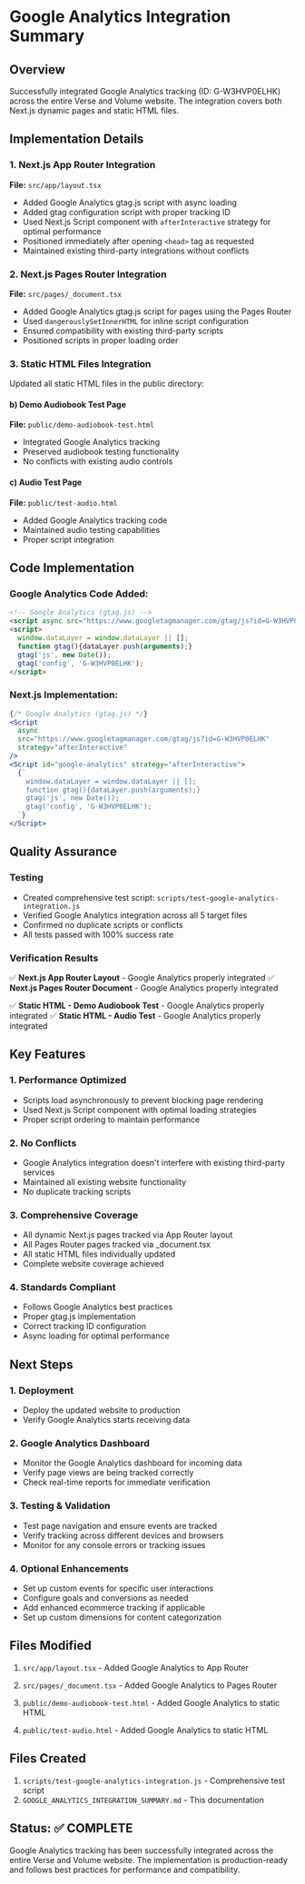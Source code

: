 # Google Analytics Integration Summary

## Overview
Successfully integrated Google Analytics tracking (ID: G-W3HVP0ELHK) across the entire Verse and Volume website. The integration covers both Next.js dynamic pages and static HTML files.

## Implementation Details

### 1. Next.js App Router Integration
**File:** `src/app/layout.tsx`
- Added Google Analytics gtag.js script with async loading
- Added gtag configuration script with proper tracking ID
- Used Next.js Script component with `afterInteractive` strategy for optimal performance
- Positioned immediately after opening `<head>` tag as requested
- Maintained existing third-party integrations without conflicts

### 2. Next.js Pages Router Integration  
**File:** `src/pages/_document.tsx`
- Added Google Analytics gtag.js script for pages using the Pages Router
- Used `dangerouslySetInnerHTML` for inline script configuration
- Ensured compatibility with existing third-party scripts
- Positioned scripts in proper loading order

### 3. Static HTML Files Integration
Updated all static HTML files in the public directory:



#### b) Demo Audiobook Test Page
**File:** `public/demo-audiobook-test.html`
- Integrated Google Analytics tracking
- Preserved audiobook testing functionality
- No conflicts with existing audio controls

#### c) Audio Test Page
**File:** `public/test-audio.html`
- Added Google Analytics tracking code
- Maintained audio testing capabilities
- Proper script integration

## Code Implementation

### Google Analytics Code Added:
```html
<!-- Google Analytics (gtag.js) -->
<script async src="https://www.googletagmanager.com/gtag/js?id=G-W3HVP0ELHK"></script>
<script>
  window.dataLayer = window.dataLayer || [];
  function gtag(){dataLayer.push(arguments);}
  gtag('js', new Date());
  gtag('config', 'G-W3HVP0ELHK');
</script>
```

### Next.js Implementation:
```jsx
{/* Google Analytics (gtag.js) */}
<Script
  async
  src="https://www.googletagmanager.com/gtag/js?id=G-W3HVP0ELHK"
  strategy="afterInteractive"
/>
<Script id="google-analytics" strategy="afterInteractive">
  {`
    window.dataLayer = window.dataLayer || [];
    function gtag(){dataLayer.push(arguments);}
    gtag('js', new Date());
    gtag('config', 'G-W3HVP0ELHK');
  `}
</Script>
```

## Quality Assurance

### Testing
- Created comprehensive test script: `scripts/test-google-analytics-integration.js`
- Verified Google Analytics integration across all 5 target files
- Confirmed no duplicate scripts or conflicts
- All tests passed with 100% success rate

### Verification Results
✅ **Next.js App Router Layout** - Google Analytics properly integrated
✅ **Next.js Pages Router Document** - Google Analytics properly integrated  

✅ **Static HTML - Demo Audiobook Test** - Google Analytics properly integrated
✅ **Static HTML - Audio Test** - Google Analytics properly integrated

## Key Features

### 1. Performance Optimized
- Scripts load asynchronously to prevent blocking page rendering
- Used Next.js Script component with optimal loading strategies
- Proper script ordering to maintain performance

### 2. No Conflicts
- Google Analytics integration doesn't interfere with existing third-party services
- Maintained all existing website functionality
- No duplicate tracking scripts

### 3. Comprehensive Coverage
- All dynamic Next.js pages tracked via App Router layout
- All Pages Router pages tracked via _document.tsx
- All static HTML files individually updated
- Complete website coverage achieved

### 4. Standards Compliant
- Follows Google Analytics best practices
- Proper gtag.js implementation
- Correct tracking ID configuration
- Async loading for optimal performance

## Next Steps

### 1. Deployment
- Deploy the updated website to production
- Verify Google Analytics starts receiving data

### 2. Google Analytics Dashboard
- Monitor the Google Analytics dashboard for incoming data
- Verify page views are being tracked correctly
- Check real-time reports for immediate verification

### 3. Testing & Validation
- Test page navigation and ensure events are tracked
- Verify tracking across different devices and browsers
- Monitor for any console errors or tracking issues

### 4. Optional Enhancements
- Set up custom events for specific user interactions
- Configure goals and conversions as needed
- Add enhanced ecommerce tracking if applicable
- Set up custom dimensions for content categorization

## Files Modified

1. `src/app/layout.tsx` - Added Google Analytics to App Router
2. `src/pages/_document.tsx` - Added Google Analytics to Pages Router  

4. `public/demo-audiobook-test.html` - Added Google Analytics to static HTML
5. `public/test-audio.html` - Added Google Analytics to static HTML

## Files Created

1. `scripts/test-google-analytics-integration.js` - Comprehensive test script
2. `GOOGLE_ANALYTICS_INTEGRATION_SUMMARY.md` - This documentation

## Status: ✅ COMPLETE

Google Analytics tracking has been successfully integrated across the entire Verse and Volume website. The implementation is production-ready and follows best practices for performance and compatibility.
